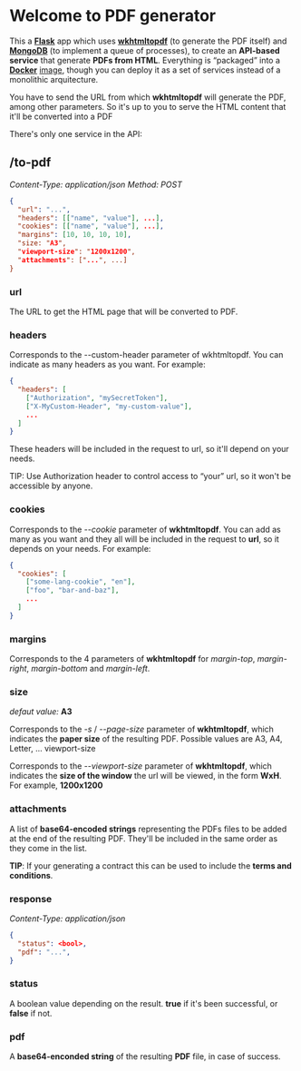 # Welcome to PDF generator

This a **[Flask](http://flask.pocoo.org/)** app which uses **[wkhtmltopdf](https://wkhtmltopdf.org/)** (to generate the PDF itself) and **[MongoDB](https://www.mongodb.com/)** (to implement a queue of processes), to create an **API-based service** that generate **PDFs from HTML**. Everything is “packaged” into a **[Docker](https://www.docker.com/)** [image](https://cloud.docker.com/u/leondomingo/repository/docker/leondomingo/pdf-generator), though you can deploy it as a set of services instead of a monolithic arquitecture.

You have to send the URL from which **wkhtmltopdf** will generate the PDF, among other parameters. So it's up to you to serve the HTML content that it'll be converted into a PDF

There's only one service in the API:

## /to-pdf
_Content-Type: application/json_
_Method: POST_

```json
{
  "url": "...",
  "headers": [["name", "value"], ...],
  "cookies": [["name", "value"], ...],
  "margins": [10, 10, 10, 10],
  "size: "A3",
  "viewport-size": "1200x1200",
  "attachments": ["...", ...]
}
```

### url

The URL to get the HTML page that will be converted to PDF.

### headers

Corresponds to the --custom-header parameter of wkhtmltopdf. You can indicate as many headers as you want. For example:

```json
{
  "headers": [
    ["Authorization", "mySecretToken"],
    ["X-MyCustom-Header", "my-custom-value"],
    ...
  ]
}
```

These headers will be included in the request to url, so it'll depend on your needs.

TIP: Use Authorization header to control access to “your” url, so it won't be accessible by anyone.

### cookies

Corresponds to the _--cookie_ parameter of **wkhtmltopdf**. You can add as many as you want and they all will be included in the request to **url**, so it depends on your needs. For example:

```json
{
  "cookies": [
    ["some-lang-cookie", "en"],
    ["foo", "bar-and-baz"],
    ...
  ]
}
```

### margins

Corresponds to the 4 parameters of **wkhtmltopdf** for _margin-top_, _margin-right_, _margin-bottom_ and _margin-left_.

### size
_defaut value:_ **A3**

Corresponds to the _-s_ / _--page-size_ parameter of **wkhtmltopdf**, which indicates the **paper size** of the resulting PDF. Possible values are A3, A4, Letter, ...
viewport-size

Corresponds to the _--viewport-size_ parameter of **wkhtmltopdf**, which indicates the **size of the window** the url will be viewed, in the form **WxH**. For example, **1200x1200**

### attachments

A list of **base64-encoded strings** representing the PDFs files to be added at the end of the resulting PDF. They'll be included in the same order as they come in the list.

**TIP**: If your generating a contract this can be used to include the **terms and conditions**.

### response

_Content-Type: application/json_
```json
{
  "status": <bool>,
  "pdf": "...",
}
```

### status

A boolean value depending on the result. **true** if it's been successful, or **false** if not.


### pdf

A **base64-enconded string** of the resulting **PDF** file, in case of success.
